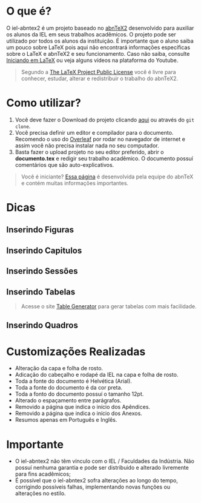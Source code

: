 # O que é?

O iel-abntex2 é um projeto baseado no [abnTeX2](https://github.com/abntex/abntex2) desenvolvido para auxiliar os alunos da IEL em seus trabalhos acadêmicos. O projeto pode ser utilizado por todos os alunos da instituição.
É importante que o aluno saiba um pouco sobre LaTeX pois aqui não encontrará informações específicas sobre o LaTeX e abnTeX2 e seu funcionamento. Caso não saiba, consulte [Iniciando em LaTeX](https://github.com/abntex/abntex2/wiki/PorOndeComecar) ou veja alguns vídeos na plataforma do Youtube.

> Segundo a [The LaTeX Project Public License](http://www.latex-project.org/lppl.txt) você é livre para conhecer, estudar, alterar e redistribuir o trabalho do abnTeX2.

# Como utilizar?

 1. Você deve fazer o Download do projeto clicando [aqui](https://github.com/erikdenisrs97/iel-abntex2/archive/refs/heads/main.zip) ou através do `git clone`.
 2. Você precisa definir um editor e compilador para o documento. Recomendo o uso do [Overleaf](pt.overleaf.com) por rodar no navegador de internet e assim você não precisa instalar nada no seu computador.
 3. Basta fazer o upload projeto no seu editor preferido, abrir o **documento.tex** e redigir seu trabalho acadêmico. O documento possuí comentários que são auto-explicativos.
 
> Você é iniciante? [Essa página](http://www.abntex.net.br/) é desenvolvida pela equipe do abnTeX e contém muitas informações importantes.

# Dicas

## Inserindo Figuras
## Inserindo Capitulos
## Inserindo Sessões
## Inserindo Tabelas

> Acesse o site [Table Generator](https://www.tablesgenerator.com/) para gerar tabelas com mais facilidade.
## Inserindo Quadros

# Customizações Realizadas

 - Alteração da capa e folha de rosto.
 - Adicação do cabeçalho e rodapé da IEL na capa e folha de rosto.
 - Toda a fonte do documento é Helvética (Arial).
 - Toda a fonte do documento é da cor preta.
 - Toda a fonto do documento possuí o tamanho 12pt.
 - Alterado o espaçamento entre parágrafos.
 - Removido a página que indica o início dos Apêndices.
 - Removido a página que indica o início dos Anexos.
 - Resumos apenas em Português e Inglês.
# Importante

 - O iel-abntex2 não têm vínculo com o IEL / Faculdades da Indústria.
   Não possuí nenhuma garantia e pode ser distribuido e alterado livremente para fins acadêmicos;
 - É possível que o iel-abntex2 sofra alterações ao longo do tempo,
   corrigindo possíveis falhas, implementando novas funções ou alterações no estilo.

